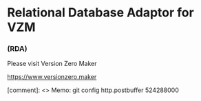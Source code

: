 # Relational Database Adaptor for VZM
### (RDA)

Please visit Version Zero Maker

https://www.versionzero.maker

[comment]: <> Memo: git config http.postbuffer 524288000
